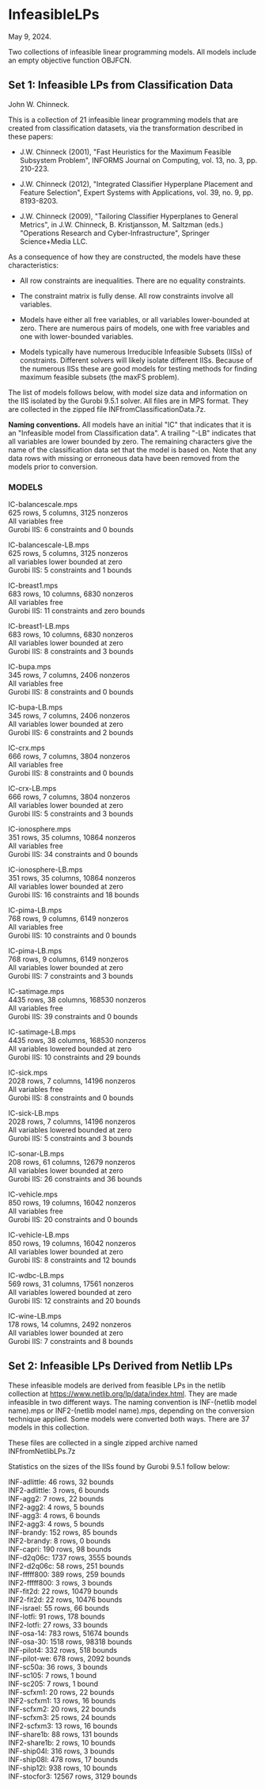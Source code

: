 # InfeasibleLPs
May 9, 2024.

Two collections of infeasible linear programming models. All models 
include an empty objective function OBJFCN.

## Set 1: Infeasible LPs from Classification Data
John W. Chinneck. 

This is a collection of 21 infeasible linear programming models that are
created from classification datasets, via the transformation described
in these papers:

 - J.W. Chinneck (2001), "Fast Heuristics for the Maximum Feasible 
   Subsystem Problem", INFORMS Journal on Computing, vol. 13, no. 3, 
   pp. 210-223.

 - J.W. Chinneck (2012), "Integrated Classifier Hyperplane Placement 
   and Feature Selection", Expert Systems with Applications, vol. 39, 
   no. 9, pp. 8193-8203.

 - J.W. Chinneck (2009), "Tailoring Classifier Hyperplanes to General 
   Metrics", in J.W. Chinneck, B. Kristjansson, M. Saltzman (eds.) 
   "Operations Research and Cyber-Infrastructure", 
   Springer Science+Media LLC.

As a consequence of how they are constructed, the models have these
characteristics:

  - All row constraints are inequalities. There are no equality
    constraints.

  - The constraint matrix is fully dense. All row constraints involve
    all variables.

  - Models have either all free variables, or all variables lower-bounded
    at zero. There are numerous pairs of models, one with free variables
    and one with lower-bounded variables.

  - Models typically have numerous Irreducible Infeasible Subsets (IISs) 
    of constraints. Different solvers will likely isolate different IISs.
    Because of the numerous IISs these are good models for testing methods
    for finding maximum feasible subsets (the maxFS problem).

The list of models follows below, with model size data and information on
the IIS isolated by the Gurobi 9.5.1 solver. All files are in MPS format.
They are collected in the zipped file INFfromClassificationData.7z.

**Naming conventions.** All models have an initial "IC" that indicates that it
is an "Infeasible model from Classification data". A trailing "-LB" indicates 
that all variables are lower bounded by zero. The remaining characters give
the name of the classification data set that the model is based on. Note
that any data rows with missing or erroneous data have been removed from the
models prior to conversion.

### MODELS ###

IC-balancescale.mps\
625 rows, 5 columns, 3125 nonzeros\
All variables free\
Gurobi IIS: 6 constraints and 0 bounds

IC-balancescale-LB.mps\
625 rows, 5 columns, 3125 nonzeros\
all variables lower bounded at zero\
Gurobi IIS: 5 constraints and 1 bounds

IC-breast1.mps\
683 rows, 10 columns, 6830 nonzeros\
All variables free\
Gurobi IIS: 11 constraints and zero bounds

IC-breast1-LB.mps\
683 rows, 10 columns, 6830 nonzeros\
All variables lower bounded at zero\
Gurobi IIS: 8 constraints and 3 bounds

IC-bupa.mps\
345 rows, 7 columns, 2406 nonzeros\
All variables free\
Gurobi IIS: 8 constraints and 0 bounds

IC-bupa-LB.mps\
345 rows, 7 columns, 2406 nonzeros\
All variables lower bounded at zero\
Gurobi IIS: 6 constraints and 2 bounds

IC-crx.mps\
666 rows, 7 columns, 3804 nonzeros\
All variables free\
Gurobi IIS: 8 constraints and 0 bounds

IC-crx-LB.mps\
666 rows, 7 columns, 3804 nonzeros\
All variables lower bounded at zero\
Gurobi IIS: 5 constraints and 3 bounds

IC-ionosphere.mps\
351 rows, 35 columns, 10864 nonzeros\
All variables free\
Gurobi IIS: 34 constraints and 0 bounds

IC-ionosphere-LB.mps\
351 rows, 35 columns, 10864 nonzeros\
All variables lower bounded at zero\
Gurobi IIS: 16 constraints and 18 bounds

IC-pima-LB.mps\
768 rows, 9 columns, 6149 nonzeros\
All variables free\
Gurobi IIS: 10 constraints and 0 bounds

IC-pima-LB.mps\
768 rows, 9 columns, 6149 nonzeros\
All variables lower bounded at zero\
Gurobi IIS: 7 constraints and 3 bounds

IC-satimage.mps\
4435 rows, 38 columns, 168530 nonzeros\
All variables free\
Gurobi IIS: 39 constraints and 0 bounds

IC-satimage-LB.mps\
4435 rows, 38 columns, 168530 nonzeros\
All variables lowered bounded at zero\
Gurobi IIS: 10 constraints and 29 bounds

IC-sick.mps\
2028 rows, 7 columns, 14196 nonzeros\
All variables free\
Gurobi IIS: 8 constraints and 0 bounds

IC-sick-LB.mps\
2028 rows, 7 columns, 14196 nonzeros\
All variables lowered bounded at zero\
Gurobi IIS: 5 constraints and 3 bounds

IC-sonar-LB.mps\
208 rows, 61 columns, 12679 nonzeros\
All variables lower bounded at zero\
Gurobi IIS: 26 constraints and 36 bounds

IC-vehicle.mps\
850 rows, 19 columns, 16042 nonzeros\
All variables free\
Gurobi IIS: 20 constraints and 0 bounds

IC-vehicle-LB.mps\
850 rows, 19 columns, 16042 nonzeros\
All variables lower bounded at zero\
Gurobi IIS: 8 constraints and 12 bounds

IC-wdbc-LB.mps\
569 rows, 31 columns, 17561 nonzeros\
All variables lowered bounded at zero\
Gurobi IIS: 12 constraints and 20 bounds

IC-wine-LB.mps\
178 rows, 14 columns, 2492 nonzeros\
All variables lower bounded at zero\
Gurobi IIS: 7 constraints and 8 bounds

## Set 2: Infeasible LPs Derived from Netlib LPs

These infeasible models are derived from feasible LPs in the netlib collection at 
https://www.netlib.org/lp/data/index.html. They are made infeasible
in two different ways. The naming convention is
INF-(netlib model name).mps or INF2-(netlib model name).mps,
depending on the conversion technique applied. Some models were
converted both ways. There are 37 models in this collection. 

These files are collected in a single zipped archive named 
INFfromNetlibLPs.7z

Statistics on the sizes of the IISs found by Gurobi 9.5.1
follow below:

INF-adlittle: 46 rows, 32 bounds\
INF2-adlittle: 3 rows, 6 bounds\
INF-agg2: 7 rows, 22 bounds\
INF2-agg2: 4 rows, 5 bounds\
INF-agg3: 4 rows, 6 bounds\
INF2-agg3: 4 rows, 5 bounds\
INF-brandy: 152 rows, 85 bounds\
INF2-brandy: 8 rows, 0 bounds\
INF-capri: 190 rows, 98 bounds\
INF-d2q06c: 1737 rows, 3555 bounds\
INF2-d2q06c: 58 rows, 251 bounds\
INF-fffff800: 389 rows, 259 bounds\
INF2-fffff800: 3 rows, 3 bounds\
INF-fit2d: 22 rows, 10479 bounds\
INF2-fit2d: 22 rows, 10476 bounds\
INF-israel: 55 rows, 66 bounds\
INF-lotfi: 91 rows, 178 bounds\
INF2-lotfi: 27 rows, 33 bounds\
INF-osa-14: 783 rows, 51674 bounds\
INF-osa-30: 1518 rows, 98318 bounds\
INF-pilot4: 332 rows, 518 bounds\
INF-pilot-we: 678 rows, 2092 bounds\
INF-sc50a: 36 rows, 3 bounds\
INF-sc105: 7 rows, 1 bound\
INF-sc205: 7 rows, 1 bound\
INF-scfxm1: 20 rows, 22 bounds\
INF2-scfxm1: 13 rows, 16 bounds\
INF-scfxm2: 20 rows, 22 bounds\
INF-scfxm3: 25 rows, 24 bounds\
INF2-scfxm3: 13 rows, 16 bounds\
INF-share1b: 88 rows, 131 bounds\
INF2-share1b: 2 rows, 10 bounds\
INF-ship04l: 316 rows, 3 bounds\
INF-ship08l: 478 rows, 17 bounds\
INF-ship12l: 938 rows, 10 bounds\
INF-stocfor3: 12567 rows, 3129 bounds

